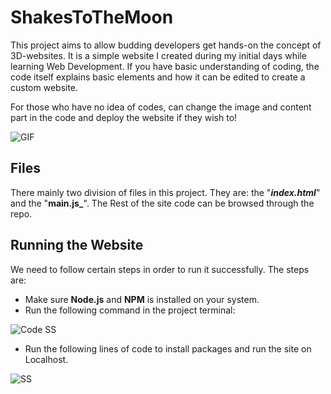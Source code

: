 # ShakesToTheMoon

This project aims to allow budding developers get hands-on the concept of 3D-websites. It is a simple website I created during my initial days while learning Web Development. If you have basic understanding of coding, the code itself explains basic elements and how it can be edited to create a custom website.

For those who have no idea of codes, can change the image and content part in the code and deploy the website if they wish to!

![GIF](https://github.com/thefitcoder/Image-Library/blob/main/Gif-min.gif)

## Files

There mainly two division of files in this project. They are: the "**_index.html_**" and the "**main.js_**". The Rest of the site code can be browsed through the repo.	

## Running the Website

We need to follow certain steps in order to run it successfully. The steps are:
- Make sure **Node.js** and **NPM** is installed on your system.
- Run the following command in the project terminal:

![Code SS](https://user-images.githubusercontent.com/50311627/188616446-4da743c9-01b8-4a96-8ed4-585b79723376.png)

- Run the following lines of code to install packages and run the site on Localhost.

![SS](https://user-images.githubusercontent.com/50311627/188616517-4ce31b2c-a6d8-433f-9f10-02913b2bce89.png)
